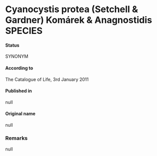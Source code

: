 # Cyanocystis protea (Setchell & Gardner) Komárek & Anagnostidis SPECIES

#### Status
SYNONYM

#### According to
The Catalogue of Life, 3rd January 2011

#### Published in
null

#### Original name
null

### Remarks
null